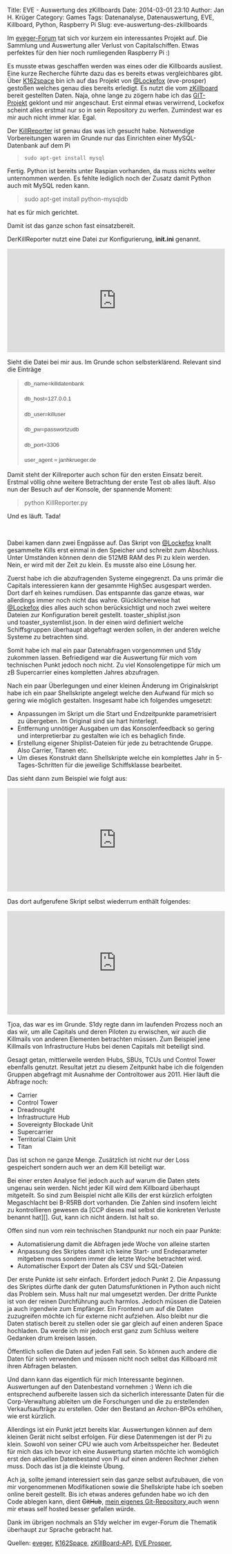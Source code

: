 Title: EVE - Auswertung des zKillboards
Date: 2014-03-01 23:10
Author: Jan H. Krüger
Category: Games
Tags: Datenanalyse, Datenauswertung, EVE, Killboard, Python, Raspberry Pi
Slug: eve-auswertung-des-zkillboards

Im [eveger-Forum][eveger-Forum] tat sich vor kurzem ein interessantes Projekt auf.
Die Sammlung und Auswertung aller Verlust von Capitalschiffen. Etwas
perfektes für den hier noch rumliegenden Raspberry Pi :)

Es musste etwas geschaffen werden was eines oder die Killboards
ausliest. Eine kurze Recherche führte dazu das es bereits etwas
vergleichbares gibt. Über [K162space][K162space] bin ich auf das Projekt
von [@Lockefox][@Lockefox] (eve-prosper) gestoßen welches genau dies bereits
erledigt. Es nutzt die vom [zKillboard][zKillboard] bereit gestellten Daten. Naja,
ohne lange zu zögern habe ich das [GIT-Projekt][GIT-Projekt] geklont und mir
angeschaut. Erst einmal etwas verwirrend, Lockefox scheint alles erstmal
nur so in sein Repository zu werfen. Zumindest war es mir auch nicht
immer klar. Egal.

Der [KillReporter][KillReporter] ist genau das was ich gesucht habe. Notwendige
Vorbereitungen waren im Grunde nur das Einrichten einer MySQL-Datenbank
auf dem Pi

> `sudo apt-get install mysql`

Fertig. Python ist bereits unter Raspian vorhanden, da muss nichts
weiter unternommen werden. Es fehlte lediglich noch der Zusatz damit
Python auch mit MySQL reden kann.

> sudo apt-get install python-mysqldb

hat es für mich gerichtet.

Damit ist das ganze schon fast einsatzbereit.

DerKillReporter nutzt eine Datei zur Konfigurierung, **init.ini**
genannt.

<iframe style="border: none; width: 100%;" src="https://janhkrueger.de/stikked/view/embed/6b835ee7" height="240" width="320"></iframe>

Sieht die Datei bei mir aus. Im Grunde schon selbsterklärend. Relevant
sind die Einträge

> <span style="color: #444444; font-family: Helveticam, Arial, sans-serif; font-size: 13px; line-height: 21.450000762939453px;">db\_name=killdatenbank</span>  
>
> <span style="color: #444444; font-family: Helveticam, Arial, sans-serif; font-size: 13px; line-height: 21.450000762939453px;">db\_host=127.0.0.1</span>  
>
> <span style="color: #444444; font-family: Helveticam, Arial, sans-serif; font-size: 13px; line-height: 21.450000762939453px;">db\_user=killuser</span>  
>
> <span style="color: #444444; font-family: Helveticam, Arial, sans-serif; font-size: 13px; line-height: 21.450000762939453px;">db\_pw=passwortzudb</span>  
>
> <span style="color: #444444; font-family: Helveticam, Arial, sans-serif; font-size: 13px; line-height: 21.450000762939453px;">db\_port=3306</span>  
>
> <span style="color: #444444; font-family: Helveticam, Arial, sans-serif; font-size: 13px; line-height: 21.450000762939453px;">user\_agent
> = janhkrueger.de</span>

Damit steht der Killreporter auch schon für den ersten Einsatz bereit.
Erstmal völlig ohne weitere Betrachtung der erste Test ob alles läuft.
Also nun der Besuch auf der Konsole, der spannende Moment:

> python KillReporter.py

Und es läuft. Tada!

 

Dabei kamen dann zwei Engpässe auf. Das Skript von [@Lockefox][@Lockefox] knallt
gesammelte Kills erst einmal in den Speicher und schreibt zum Abschluss.
Unter Umständen können denn die 512MB RAM des Pi zu klein werden. Nein,
er wird mit der Zeit zu klein. Es musste also eine Lösung her.

Zuerst habe ich die abzufragenden Systeme eingegrenzt. Da uns primär die
Capitals interessieren kann der gesammte HighSec ausgespart werden. Dort
darf eh keines rumdüsen. Das entspannte das ganze etwas, war allerdings
immer noch nicht das wahre. Glücklicherweise hat [@Lockefox][@Lockefox] dies
alles auch schon berücksichtigt und noch zwei weitere Dateien zur
Konfiguration bereit gestellt. toaster\_shiplist.json
und toaster\_systemlist.json. In der einen wird definiert welche
Schiffsgruppen überhaupt abgefragt werden sollen, in der anderen welche
Systeme zu betrachten sind.

Somit habe ich mal ein paar Datenabfragen vorgenommen und S1dy zukommen
lassen. Befriedigend war die Auswertung für mich vom technischen Punkt
jedoch noch nicht. Zu viel Konsolengetippe für mich um zB Supercarrier
eines kompletten Jahres abzufragen.

Nach ein paar Überlegungen und einer kleinen Änderung im Originalskript
habe ich ein paar Shellskripte angelegt welche den Aufwand für mich so
gering wie möglich gestalten. Insgesamt habe ich folgendes umgesetzt:

-   Anpassungen im Skript um die Start und Endzeitpunkte parametrisiert
    zu übergeben. Im Original sind sie hart hinterlegt.
-   Entfernung unnötiger Ausgaben um das Konsolenfeedback so gering und
    interpretierbar zu gestalten wie ich es behaglich finde.
-   Erstellung eigener Shiplist-Dateien für jede zu betrachtende Gruppe.
    Also Carrier, Titanen etc.
-   Um dieses Konstrukt dann Shellskripte welche ein komplettes Jahr in
    5-Tages-Schritten für die jeweilige Schiffsklasse bearbeitet.

Das sieht dann zum Beispiel wie folgt aus:

<iframe style="border: none; width: 100%;" src="https://janhkrueger.de/stikked/view/embed/9b3da773" height="240" width="320"></iframe>

Das dort aufgerufene Skript selbst wiederrum enthält folgendes:

<iframe style="border: none; width: 100%;" src="https://janhkrueger.de/stikked/view/embed/922e7714" height="240" width="320"></iframe>

Tjoa, das war es im Grunde. S1dy regte dann im laufenden Prozess noch an
das wir, um alle Capitals und deren Piloten zu erwischen, wir auch die
Killmails von anderen Elementen betrachten müssen. Zum Beispiel jene
Killmails von Infrastructure Hubs bei denen Capitals mit beteiligt sind.

Gesagt getan, mittlerweile werden IHubs, SBUs, TCUs und Control Tower
ebenfalls genutzt. Resultat jetzt zu diesem Zeitpunkt habe ich die
folgenden Gruppen abgefragt mit Ausnahme der Controltower aus 2011. Hier
läuft die Abfrage noch:

-   Carrier
-   Control Tower
-   Dreadnought
-   Infrastructure Hub
-   Sovereignty Blockade Unit
-   Supercarrier
-   Territorial Claim Unit
-   Titan

Das ist schon ne ganze Menge. Zusätzlich ist nicht nur der Loss
gespeichert sondern auch wer an dem Kill beteiligt war.

Bei einer ersten Analyse fiel jedoch auch auf warum die Daten stets
ungenau sein werden. Nicht jeder Kill wird dem Killboard überhaupt
mitgeteilt. So sind zum Beispiel nicht alle Kills der erst kürzlich
erfolgten Megaschlacht bei B-R5RB dort vorhanden. Die Zahlen sind
insofern leicht zu kontrollieren gewesen da [CCP dieses mal selbst die
konkreten Verluste benannt hat][]. Gut, kann ich nicht ändern. Ist halt
so.

Offen sind nun vom rein technischen Standpunkt nur noch ein paar Punkte:

-   Automatisierung damit die Abfragen jede Woche von alleine starten
-   Anpassung des Skriptes damit ich keine Start- und Endeparameter
    mitgeben muss sondern immer die letzte Woche betrachtet wird.
-   Automatischer Export der Daten als CSV und SQL-Dateien

Der erste Punkte ist sehr einfach. Erfordert jedoch Punkt 2. Die
Anpassung des Skriptes dürfte dank der guten Datumsfunktionen in Python
auch nicht das Problem sein. Muss halt nur mal umgesetzt werden. Der
dritte Punkte ist von der reinen Durchführung auch harmlos. Jedoch
müssen die Dateien ja auch irgendwie zum Empfänger. Ein Frontend um auf
die Daten zuzugreifen möchte ich für externe nicht aufziehen. Also
bleibt nur die Daten statisch bereit zu stellen oder sie gar gleich auf
einen anderen Space hochladen. Da werde ich mir jedoch erst ganz zum
Schluss weitere Gedanken drum kreisen lassen.

Öffentlich sollen die Daten auf jeden Fall sein. So können auch andere
die Daten für sich verwenden und müssen nicht noch selbst das Killboard
mit ihren Abfragen belasten.

Und dann kann das eigentlich für mich Interessante beginnen.
Auswertungen auf den Datenbestand vornehmen :) Wenn ich die entsprechend
aufbereite lassen sich da sicherlich interessante Daten für die
Corp-Verwaltung ableiten um die Forschungen und die zu erstellenden
Verkaufsaufträge zu erstellen. Oder den Bestand an Archon-BPOs erhöhen,
wie erst kürzlich.

Allerdings ist ein Punkt jetzt bereits klar. Auswertungen können auf dem
kleinen Gerät nicht selbst erfolgen. Für diese Datenmengen ist der Pi zu
klein. Sowohl von seiner CPU wie auch vom Arbeitsspeicher her. Bedeutet
für mich das ich bevor ich eine Auswertung starten möchte ich womöglich
erst den aktuellen Datenbestand von Pi auf einen anderen Rechner ziehen
muss. Doch das ist ja die kleinste Übung.

Ach ja, sollte jemand interessiert sein das ganze selbst aufzubauen, die
von mir vorgenommenen Modifikationen sowie die Shellskripte habe ich
soeben online bereit gestellt. Bis ich etwas anderes gefunden habe wo ich den Code ablegen kann, dient 
~~GitHub~~, [mein eigenes Git-Repository ][SelfHostedGitRepo] auch wenn mir etwas self
hosted besser gefallen würde.

Dank im übrigen nochmals an S1dy welcher im evger-Forum die Thematik
überhaupt zur Sprache gebracht hat.

Quellen: [eveger][eveger-Forum], [K162Space][K162space],
[zKillBoard-API][zKillboard], [EVE Prosper][EVEProsper],

  [eveger-Forum]: http://www.eveger.de/forum/showthread.php?51938-Supercapitals-in-Eve
  [K162space]: http://k162space.com/2013/12/04/jump-freighter-kill-statistics/
  [@Lockefox]: https://twitter.com/HLIBIndustry
  [zKillboard]: https://zkillboard.com/information/api/
  [GIT-Projekt]: https://github.com/lockefox/
  [KillReporter]: https://github.com/lockefox/EVE-Prosper/tree/master/KillReporter
  [CCPVerluste]: http://community.eveonline.com/news/dev-blogs/the-bloodbath-of-b-r5rb/
  [SelfHostedGitRepo]: https://janhkrueger.de/gitpup/KillReporter.git/
  [EVEProsper]: http://eve-prosper.blogspot.de/
